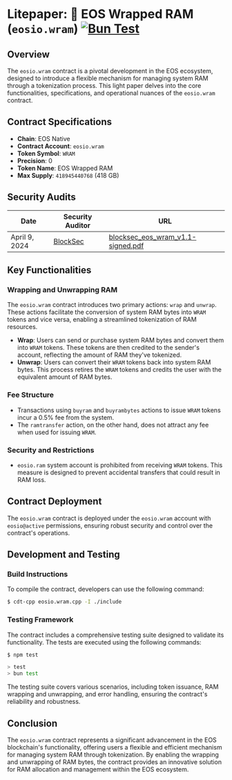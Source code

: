 # Litepaper: 💾 EOS Wrapped RAM (`eosio.wram`) [![Bun Test](https://github.com/eosnetworkfoundation/eosio.wram/actions/workflows/test.yml/badge.svg)](https://github.com/eosnetworkfoundation/eosio.wram/actions/workflows/test.yml)

## Overview

The `eosio.wram` contract is a pivotal development in the EOS ecosystem, designed to introduce a flexible mechanism for managing system RAM through a tokenization process. This light paper delves into the core functionalities, specifications, and operational nuances of the `eosio.wram` contract.

## Contract Specifications

- **Chain**: EOS Native
- **Contract Account**: `eosio.wram`
- **Token Symbol**: `WRAM`
- **Precision**: 0
- **Token Name**: EOS Wrapped RAM
- **Max Supply**: `418945440768` (418 GB)

## Security Audits

| Date | Security Auditor | URL |
| -----| --------------|------|
| April 9, 2024 | [BlockSec](https://blocksec.com/) | [blocksec_eos_wram_v1.1-signed.pdf](https://github.com/blocksecteam/audit-reports/blob/main/c%2B%2B/blocksec_eos_wram_v1.1-signed.pdf)

## Key Functionalities

### Wrapping and Unwrapping RAM

The `eosio.wram` contract introduces two primary actions: `wrap` and `unwrap`. These actions facilitate the conversion of system RAM bytes into `WRAM` tokens and vice versa, enabling a streamlined tokenization of RAM resources.

- **Wrap**: Users can send or purchase system RAM bytes and convert them into `WRAM` tokens. These tokens are then credited to the sender's account, reflecting the amount of RAM they've tokenized.
- **Unwrap**: Users can convert their `WRAM` tokens back into system RAM bytes. This process retires the `WRAM` tokens and credits the user with the equivalent amount of RAM bytes.

### Fee Structure

- Transactions using `buyram` and `buyrambytes` actions to issue `WRAM` tokens incur a 0.5% fee from the system.
- The `ramtransfer` action, on the other hand, does not attract any fee when used for issuing `WRAM`.

### Security and Restrictions

- `eosio.ram` system account is prohibited from receiving `WRAM` tokens. This measure is designed to prevent accidental transfers that could result in RAM loss.

## Contract Deployment

The `eosio.wram` contract is deployed under the `eosio.wram` account with `eosio@active` permissions, ensuring robust security and control over the contract's operations.

## Development and Testing

### Build Instructions

To compile the contract, developers can use the following command:

```sh
$ cdt-cpp eosio.wram.cpp -I ./include
```

### Testing Framework

The contract includes a comprehensive testing suite designed to validate its functionality. The tests are executed using the following commands:

```sh
$ npm test

> test
> bun test
```

The testing suite covers various scenarios, including token issuance, RAM wrapping and unwrapping, and error handling, ensuring the contract's reliability and robustness.

## Conclusion

The `eosio.wram` contract represents a significant advancement in the EOS blockchain's functionality, offering users a flexible and efficient mechanism for managing system RAM through tokenization. By enabling the wrapping and unwrapping of RAM bytes, the contract provides an innovative solution for RAM allocation and management within the EOS ecosystem.